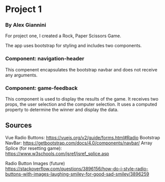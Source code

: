 # Project 1

### By Alex Giannini

For project one, I created a Rock, Paper Scissors Game.

The app uses bootstrap for styling and includes two components.

### Component: navigation-header
This compenent encapsulates the bootstrap navbar and does not receive any arguments.

### Component: game-feedback
This component is used to display the results of the game. It receives two props, the user selection and the computer selection. It uses a computed property to determine the winner and display the data.


## Sources 
Vue Radio Buttons: https://vuejs.org/v2/guide/forms.html#Radio
Bootstrap NavBar: https://getbootstrap.com/docs/4.0/components/navbar/
Array Splice (for resetting game): https://www.w3schools.com/jsref/jsref_splice.asp

Radio Button Images (future)
https://stackoverflow.com/questions/3896156/how-do-i-style-radio-buttons-with-images-laughing-smiley-for-good-sad-smiley/3896259


